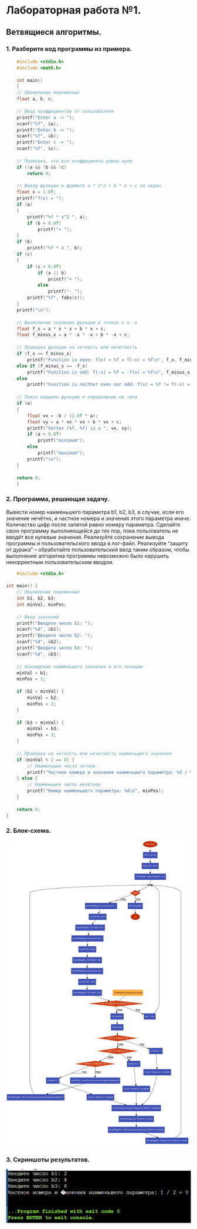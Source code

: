 # Лабораторная работа №1.
 ## Ветвящиеся алгоритмы. 


### 1. Разберите код программы из примера.
```c   
    #include <stdio.h>
    #include <math.h>

    int main()
    {
    // Объявление переменных
    float a, b, c;
    
    // Ввод коэффициентов от пользователя
    printf("Enter a -> ");
    scanf("%f", &a);
    printf("Enter b -> ");
    scanf("%f", &b);
    printf("Enter c -> ");
    scanf("%f", &c);

    // Проверка, что все коэффициенты равны нулю
    if (!a && !b && !c)
        return 0;

    // Вывод функции в формате a * x^2 + b * x + c на экран
    float x = 1.0f;
    printf("f(x) = ");
    if (a)
    {
        printf("%f * x^2 ", a);
        if (b > 0.0f)
            printf("+ ");
    }
    if (b)
        printf("%f * x ", b);
    if (c)
    {
        if (c > 0.0f)
            if (a || b)
                printf("+ ");
            else
                printf("- ");
        printf("%f", fabs(c));
    }
    printf("\n");

    // Вычисление значения функции в точках x и -x
    float f_x = a * x * x + b * x + c;
    float f_minus_x = a * -x * -x + b * -x + c;

    // Проверка функции на четность или нечетность
    if (f_x == f_minus_x)
        printf("Function is even: f(x) = %f = f(-x) = %f\n", f_x, f_minus_x);
    else if (f_minus_x == -f_x)
        printf("Function is odd: f(-x) = %f = -f(x) = %f\n", f_minus_x, -f_x);
    else
        printf("Function is neither even nor odd: f(x) = %f != f(-x) = % f != -f(x) = %f\n", f_x, f_minus_x, -f_x);

    // Поиск вершины функции и определение ее типа
    if (a)
    {
        float vx = -b / (2.0f * a);
        float vy = a * vx * vx + b * vx + c;
        printf("Vertex (%f, %f) is a ", vx, vy);
        if (a > 0.0f)
            printf("minimum");
        else
            printf("maximum");
        printf("\n");
    }

    return 0;
    }
```    

### 2. Программа, решающая задачу.
 Вывести номер наименьшего параметра b1, b2, b3, в случае, если его значение нечётно, и частное номера и значения этого параметра иначе. Количество цифр после запятой равно номеру параметра.
 Сделайте свою программу выполняющейся до тех пор, пока пользователь не введёт все нулевые значения.
 Реализуйте сохранение вывода программы и пользовательского ввода в лог-файл.
 Реализуйте “защиту от дурака” – обработайте пользовательский ввод таким образом, чтобы выполнение алгоритма программы невозможно было нарушить некорректным пользовательским вводом.

```c
    #include <stdio.h>

int main() {
    // Объявление переменных
    int b1, b2, b3;
    int minVal, minPos;

    // Ввод значений
    printf("Введите число b1: ");
    scanf("%d", &b1);
    printf("Введите число b2: ");
    scanf("%d", &b2);
    printf("Введите число b3: ");
    scanf("%d", &b3);

    // Нахождение наименьшего значения и его позиции
    minVal = b1;
    minPos = 1;

    if (b2 < minVal) {
        minVal = b2;
        minPos = 2;
    }

    if (b3 < minVal) {
        minVal = b3;
        minPos = 3;
    }

    // Проверка на четность или нечетность наименьшего значения
    if (minVal % 2 == 0) {
        // Наименьшее число четное
        printf("Частное номера и значения наименьшего параметра: %d / %d = %d\n", minPos, minVal, minPos / minVal);
    } else {
        // Наименьшее число нечетное
        printf("Номер наименьшего параметра: %d\n", minPos);
    }

    return 0;
}

```

### 2. Блок-схема.
![Блок-схема](13.png "Блок-схема")

### 3. Скриншоты результатов.
![Вывод терминала](555.png "вывод терминала ")


